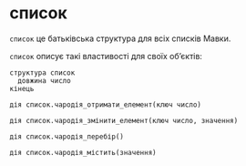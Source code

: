# список

`список` <keyword>це</keyword> батьківська структура для всіх списків <subject>Мавки</subject>.

`список` описує такі властивості для своїх обʼєктів:

```мавка
структура список
  довжина число
кінець
```


```мавка
дія список.чародія_отримати_елемент(ключ число)
```

```мавка
дія список.чародія_змінити_елемент(ключ число, значення)
```

```мавка
дія список.чародія_перебір()
```

```мавка
дія список.чародія_містить(значення)
```